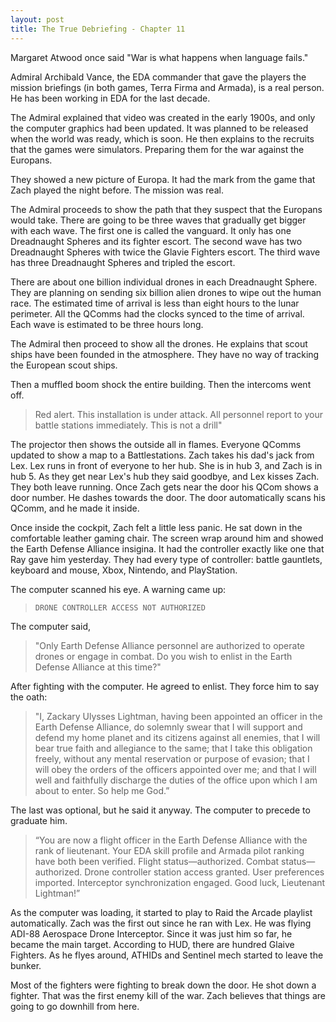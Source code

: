 ```yaml
---
layout: post
title: The True Debriefing - Chapter 11
---
```


Margaret Atwood once said "War is what happens when language fails."

Admiral Archibald Vance, the EDA commander that gave the players the mission briefings (in both games, Terra Firma and Armada), is a real person. He has been working in EDA for the last decade.

The Admiral explained that video was created in the early 1900s, and only the computer graphics had been updated. It was planned to be released when the world was ready, which is soon. He then explains to the recruits that the games were simulators. Preparing them for the war against the Europans.

They showed a new picture of Europa. It had the mark from the game that Zach played the night before. The mission was real. 

The Admiral proceeds to show the path that they suspect that the Europans would take. There are going to be three waves that gradually get bigger with each wave. The first one is called the vanguard. It only has one Dreadnaught Spheres and its fighter escort. The second wave has two Dreadnaught Spheres with twice the Glavie Fighters escort. The third wave has three Dreadnaught Spheres and tripled the escort.

There are about one billion individual drones in each Dreadnaught Sphere. They are planning on sending six billion alien drones to wipe out the human race. The estimated time of arrival is less than eight hours to the lunar perimeter. All the QComms had the clocks synced to the time of arrival. Each wave is estimated to be three hours long.

The Admiral then proceed to show all the drones. He explains that scout ships have been founded in the atmosphere. They have no way of tracking the European scout ships. 

Then a muffled boom shock the entire building. Then the intercoms went off.

> Red alert. This installation is under attack. All personnel report to your battle stations immediately. This is not a drill"

The projector then shows the outside all in flames. Everyone QComms updated to show a map to a Battlestations. Zach takes his dad's jack from Lex. Lex runs in front of everyone to her hub. She is in hub 3, and Zach is in hub 5. As they get near Lex's hub they said goodbye, and Lex kisses Zach. They both leave running. Once Zach gets near the door his QCom shows a door number. He dashes towards the door. The door automatically scans his QComm, and he made it inside.

Once inside the cockpit, Zach felt a little less panic. He sat down in the comfortable leather gaming chair. The screen wrap around him and showed the Earth Defense Alliance insigina. It had the controller exactly like one that Ray gave him yesterday. They had every type of controller: battle gauntlets, keyboard and mouse, Xbox, Nintendo, and PlayStation.

The computer scanned his eye. A warning came up:

> ```DRONE CONTROLLER ACCESS NOT AUTHORIZED```


The computer said, 
> "Only Earth Defense Alliance personnel are authorized to operate drones or engage in combat. Do you wish to enlist in the Earth Defense Alliance at this time?"

After fighting with the computer. He agreed to enlist. They force him to say the oath:

> "I, Zackary Ulysses Lightman, having been appointed an officer in the Earth Defense Alliance, do solemnly swear that I will support and defend my home planet and its citizens against all enemies, that I will bear true faith and allegiance to the same; that I take this obligation freely, without any mental reservation or purpose of evasion; that I will obey the orders of the officers appointed over me; and that I will well and faithfully discharge the duties of the office upon which I am about to enter. So help me God.”

The last was optional, but he said it anyway. The computer to precede to graduate him.

> “You are now a flight officer in the Earth Defense Alliance with the rank of lieutenant. Your EDA skill profile and Armada pilot ranking have both been verified. Flight status—authorized. Combat status—authorized. Drone controller station access granted. User preferences imported. Interceptor synchronization engaged. Good luck, Lieutenant Lightman!”

As the computer was loading, it started to play to Raid the Arcade playlist automatically. Zach was the first out since he ran with Lex. He was flying ADI-88 Aerospace Drone Interceptor. Since it was just him so far, he became the main target. According to HUD, there are hundred Glaive Fighters. As he flyes around, ATHIDs and Sentinel mech started to leave the bunker.

Most of the fighters were fighting to break down the door. He shot down a fighter. That was the first enemy kill of the war. Zach believes that things are going to go downhill from here.